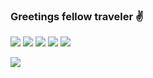
### Greetings fellow traveler ✌️

![](https://camo.githubusercontent.com/9c184ca86657bb70c2e7cd59a364554bb13332c041970407b56bfc0c5f815864/68747470733a2f2f696d672e736869656c64732e696f2f62616467652f68746d6c352532302d2532333332333333302e7376673f267374796c653d666f722d7468652d6261646765266c6f676f3d68746d6c35266c6f676f436f6c6f723d253233453334463236) ![](https://camo.githubusercontent.com/dc71ac85272efb1ba92b6a08752c9f5ec6d076a324278298c725b51ed6d43154/68747470733a2f2f696d672e736869656c64732e696f2f62616467652f637373332532302d2532333332333333302e7376673f267374796c653d666f722d7468652d6261646765266c6f676f3d63737333266c6f676f436f6c6f723d253233313537324236) ![](https://camo.githubusercontent.com/62d37abe760867620e0baea1066303719d630a82936837ba7bff6b0c754e3c9f/68747470733a2f2f696d672e736869656c64732e696f2f62616467652f6a6176617363726970742532302d2532333332333333302e7376673f267374796c653d666f722d7468652d6261646765266c6f676f3d6a617661736372697074266c6f676f436f6c6f723d253233463744463145) ![](https://camo.githubusercontent.com/133370fa06ad67af0932bc8fad3a1106203c9fb21acf4135b81fe70fb9722e1b/68747470733a2f2f696d672e736869656c64732e696f2f62616467652f7068702d2532333332333333302e7376673f267374796c653d666f722d7468652d6261646765266c6f676f3d706870266c6f676f436f6c6f723d253233373737424234) ![](https://camo.githubusercontent.com/9de55cb91652b0b7a32a6ae8e08f006e84d3a86d378318e3478fc1827aab22df/68747470733a2f2f696d672e736869656c64732e696f2f62616467652f6d7973716c2d2532333332333333302e7376673f267374796c653d666f722d7468652d6261646765266c6f676f3d6d7973716c266c6f676f436f6c6f723d7768697465)



![](https://github-readme-stats.vercel.app/api?username=kstojcev&show_icons=true&theme=vision-friendly-dark)
